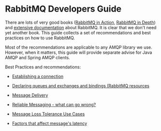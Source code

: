 # RabbitMQ Developers Guide

There are lots of very good books ([RabbitMQ in Action](https://www.manning.com/books/rabbitmq-in-action), [RabbitMQ in Depth](https://www.manning.com/books/rabbitmq-in-depth)) and [extensive documentation](https://www.rabbitmq.com/documentation.html) about RabbitMQ. It is clear that we don't need yet another book. This guide collects a set of recommendations and best practices on how to use RabbitMQ.

Most of the recommendations are applicable to any AMQP library we use. However, when it matters, this guide will provide separate advise for Java AMQP and Spring AMQP clients.

Best Practices and recommendations:
- [Establishing a connection](establishConnection.md)
- [Declaring queues and exchanges and bindings (RabbitMQ resources](declaringResources.md)
- [Message Delivery](messageDelivery.md)
- [Reliable Messaging - what can go wrong?](reliableMessaging.md)

- [Message Loss Tolerance Use Cases](messageLossTolerance.md)
- [Factors that affect message's latency](latencyFactors.md)
